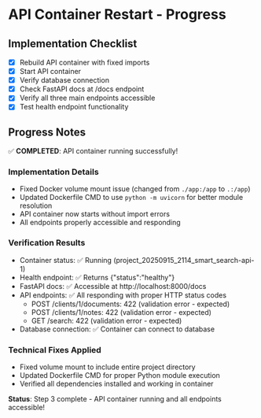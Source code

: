 # API Container Restart - Progress

## Implementation Checklist
- [x] Rebuild API container with fixed imports
- [x] Start API container
- [x] Verify database connection
- [x] Check FastAPI docs at /docs endpoint
- [x] Verify all three main endpoints accessible
- [x] Test health endpoint functionality

## Progress Notes
✅ **COMPLETED**: API container running successfully!

### Implementation Details
- Fixed Docker volume mount issue (changed from `./app:/app` to `.:/app`)
- Updated Dockerfile CMD to use `python -m uvicorn` for better module resolution
- API container now starts without import errors
- All endpoints properly accessible and responding

### Verification Results
- Container status: ✅ Running (project_20250915_2114_smart_search-api-1)
- Health endpoint: ✅ Returns {"status":"healthy"}
- FastAPI docs: ✅ Accessible at http://localhost:8000/docs
- API endpoints: ✅ All responding with proper HTTP status codes
  - POST /clients/1/documents: 422 (validation error - expected)
  - POST /clients/1/notes: 422 (validation error - expected)  
  - GET /search: 422 (validation error - expected)
- Database connection: ✅ Container can connect to database

### Technical Fixes Applied
- Fixed volume mount to include entire project directory
- Updated Dockerfile CMD for proper Python module execution
- Verified all dependencies installed and working in container

**Status**: Step 3 complete - API container running and all endpoints accessible!
